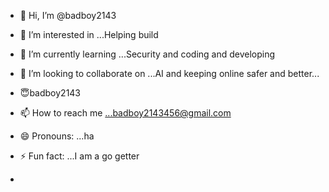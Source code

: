 - 👋 Hi, I’m @badboy2143
- 👀 I’m interested in ...Helping build
- 🌱 I’m currently learning ...Security and coding and developing
- 💞️ I’m looking to collaborate on ...AI and keeping online safer and better...

- 😇badboy2143 
- 📫 How to reach me ...badboy2143456@gmail.com
- 😄 Pronouns: ...ha 
- ⚡ Fun fact: ...I am a go getter
-  
<!---
badboy2143/badboy2143 is a ✨ special ✨ repository because its `README.md` (this file) appears on your GitHub profile.
You can click the Preview link to take a look at your changes.
--->
